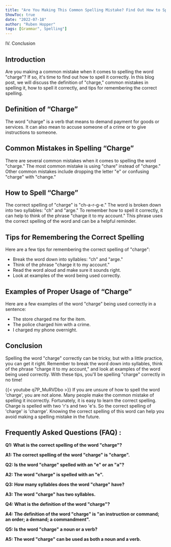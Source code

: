 ```yaml
---
title: "Are You Making This Common Spelling Mistake? Find Out How to Spell 'Charge' Now!"
ShowToc: true 
date: "2022-07-18"
author: "Ruben Hopper" 
tags: [Grammar", Spelling"]
---
```

IV. Conclusion

## Introduction

Are you making a common mistake when it comes to spelling the word "charge"? If so, it's time to find out how to spell it correctly. In this blog post, we will discuss the definition of "charge," common mistakes in spelling it, how to spell it correctly, and tips for remembering the correct spelling.

## Definition of “Charge”

The word "charge" is a verb that means to demand payment for goods or services. It can also mean to accuse someone of a crime or to give instructions to someone.

## Common Mistakes in Spelling “Charge”

There are several common mistakes when it comes to spelling the word "charge." The most common mistake is using "chare" instead of "charge." Other common mistakes include dropping the letter "e" or confusing "charge" with "change."

## How to Spell “Charge”

The correct spelling of "charge" is "ch-a-r-g-e." The word is broken down into two syllables: "ch" and "arge." To remember how to spell it correctly, it can help to think of the phrase "charge it to my account." This phrase uses the correct spelling of the word and can be a helpful reminder.

## Tips for Remembering the Correct Spelling

Here are a few tips for remembering the correct spelling of "charge":

- Break the word down into syllables: "ch" and "arge."
- Think of the phrase "charge it to my account."
- Read the word aloud and make sure it sounds right.
- Look at examples of the word being used correctly.

## Examples of Proper Usage of “Charge”

Here are a few examples of the word "charge" being used correctly in a sentence:

- The store charged me for the item.
- The police charged him with a crime.
- I charged my phone overnight.

## Conclusion

Spelling the word "charge" correctly can be tricky, but with a little practice, you can get it right. Remember to break the word down into syllables, think of the phrase "charge it to my account," and look at examples of the word being used correctly. With these tips, you'll be spelling "charge" correctly in no time!

{{< youtube q7P_MuRVDbo >}} 
If you are unsure of how to spell the word 'charge', you are not alone. Many people make the common mistake of spelling it incorrectly. Fortunately, it is easy to learn the correct spelling. Charge is spelled with two 'r's and two 'e's. So the correct spelling of 'charge' is 'charrge'. Knowing the correct spelling of this word can help you avoid making a spelling mistake in the future.

## Frequently Asked Questions (FAQ) :
**Q1: What is the correct spelling of the word "charge"?**

**A1: The correct spelling of the word "charge" is "charge".**

**Q2: Is the word "charge" spelled with an "e" or an "a"?**

**A2: The word "charge" is spelled with an "e".**

**Q3: How many syllables does the word "charge" have?**

**A3: The word "charge" has two syllables.**

**Q4: What is the definition of the word "charge"?**

**A4: The definition of the word "charge" is "an instruction or command; an order; a demand; a commandment".**

**Q5: Is the word "charge" a noun or a verb?**

**A5: The word "charge" can be used as both a noun and a verb.**





